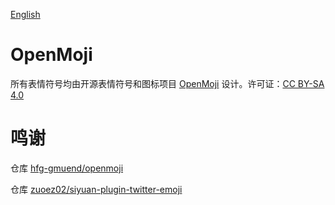[English](https://github.com/TCOTC/siyuan-plugin-openmoji-emoji/blob/main/README.md)

# OpenMoji

所有表情符号均由开源表情符号和图标项目 [OpenMoji](https://openmoji.org/) 设计。许可证：[CC BY-SA 4.0](https://creativecommons.org/licenses/by-sa/4.0/#)

# 鸣谢

仓库 [hfg-gmuend/openmoji](https://github.com/hfg-gmuend/openmoji)

仓库 [zuoez02/siyuan-plugin-twitter-emoji](https://github.com/zuoez02/siyuan-plugin-twitter-emoji)